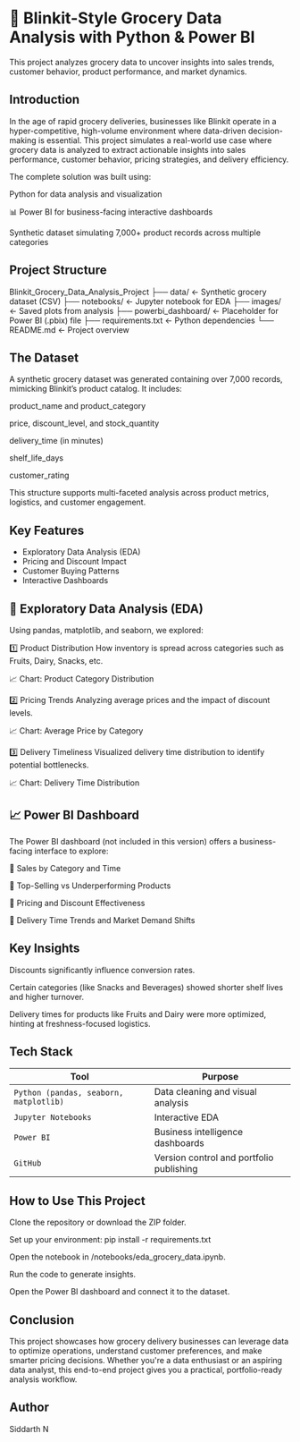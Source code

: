 
# 🛒 Blinkit-Style Grocery Data Analysis with Python & Power BI

This project analyzes grocery data to uncover insights into sales trends, customer behavior, product performance, and market dynamics. 


## Introduction
In the age of rapid grocery deliveries, businesses like Blinkit operate in a hyper-competitive, high-volume environment where data-driven decision-making is essential. This project simulates a real-world use case where grocery data is analyzed to extract actionable insights into sales performance, customer behavior, pricing strategies, and delivery efficiency.

The complete solution was built using:

Python for data analysis and visualization

📊 Power BI for business-facing interactive dashboards

Synthetic dataset simulating 7,000+ product records across multiple categories


## Project Structure
Blinkit_Grocery_Data_Analysis_Project
├── data/                   ← Synthetic grocery dataset (CSV)
├── notebooks/              ← Jupyter notebook for EDA
├── images/                 ← Saved plots from analysis
├── powerbi_dashboard/      ← Placeholder for Power BI (.pbix) file
├── requirements.txt        ← Python dependencies
└── README.md               ← Project overview


## The Dataset
A synthetic grocery dataset was generated containing over 7,000 records, mimicking Blinkit’s product catalog. It includes:

product_name and product_category

price, discount_level, and stock_quantity

delivery_time (in minutes)

shelf_life_days

customer_rating

This structure supports multi-faceted analysis across product metrics, logistics, and customer engagement.


## Key Features
- Exploratory Data Analysis (EDA)
- Pricing and Discount Impact
- Customer Buying Patterns
- Interactive Dashboards


## 🧪 Exploratory Data Analysis (EDA)
Using pandas, matplotlib, and seaborn, we explored:

1️⃣ Product Distribution
How inventory is spread across categories such as Fruits, Dairy, Snacks, etc.

📈 Chart: Product Category Distribution

2️⃣ Pricing Trends
Analyzing average prices and the impact of discount levels.

📈 Chart: Average Price by Category

3️⃣ Delivery Timeliness
Visualized delivery time distribution to identify potential bottlenecks.

📈 Chart: Delivery Time Distribution


## 📈 Power BI Dashboard
The Power BI dashboard (not included in this version) offers a business-facing interface to explore:

🔹 Sales by Category and Time

🔹 Top-Selling vs Underperforming Products

🔹 Pricing and Discount Effectiveness

🔹 Delivery Time Trends and Market Demand Shifts


## Key Insights
Discounts significantly influence conversion rates.

Certain categories (like Snacks and Beverages) showed shorter shelf lives and higher turnover.

Delivery times for products like Fruits and Dairy were more optimized, hinting at freshness-focused logistics.


## Tech Stack
| Tool                                   | Purpose                                  |
| -------------------------------------- | ---------------------------------------- |
| `Python (pandas, seaborn, matplotlib)` | Data cleaning and visual analysis        |
| `Jupyter Notebooks`                    | Interactive EDA                          |
| `Power BI`                             | Business intelligence dashboards         |
| `GitHub`                               | Version control and portfolio publishing |


## How to Use This Project
Clone the repository or download the ZIP folder.

Set up your environment:
pip install -r requirements.txt

Open the notebook in /notebooks/eda_grocery_data.ipynb.

Run the code to generate insights.

Open the Power BI dashboard and connect it to the dataset.


## Conclusion
This project showcases how grocery delivery businesses can leverage data to optimize operations, understand customer preferences, and make smarter pricing decisions. Whether you're a data enthusiast or an aspiring data analyst, this end-to-end project gives you a practical, portfolio-ready analysis workflow.


## Author
Siddarth N